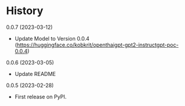 # History

0.0.7 (2023-03-12)

* Update Model to Version 0.0.4 (https://huggingface.co/kobkrit/openthaigpt-gpt2-instructgpt-poc-0.0.4)

0.0.6 (2023-03-05)

* Update README

0.0.5 (2023-02-28)

* First release on PyPI.
